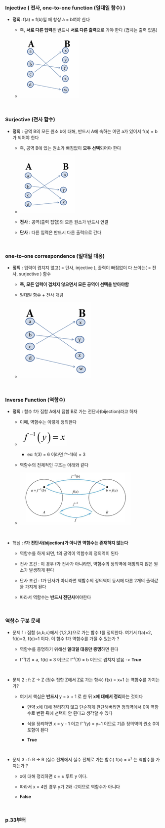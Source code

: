 ### Injective ( 전사, one-to-one function (일대일 함수) )

- **정의**: f(a) = f(b)일 때 항상 a = b여야 한다

    -   즉, **서로 다른 입력**은 반드시 **서로 다른 출력**으로 가야 한다 (겹치는 출력 없음)
 
    -   ![System Resources](../../images/Discrete%20Structures%20images/일대일함수.png)

<br/>

### Surjective (전사 함수)

- **정의** : 공역 B의 모든 원소 b에 대해, 반드시 A에 속하는 어떤 a가 있어서 f(a) = b가 되어야 한다

    - 즉, 공역 B에 있는 원소가 빠짐없이 **모두 선택**되어야 한다  

    - ![System Resources](../../images/Discrete%20Structures%20images/전사함수.png)
 
    - **전사** : 공역(출력 집합)의 모든 원소가 반드시 연결
 
    - **단사** : 다른 입력은 반드시 다른 출력으로 간다

<br/>

### one-to-one correspondence (일대일 대응)

- **정의** : 입력이 겹치지 않고( = 단사, injective ), 출력이 빠짐없이 다 쓰이는( = 전사, surjective ) 함수

    - **즉, 모든 입력이 겹치지 않으면서 모든 공역이 선택을 받아야함**
 
    - 일대일 함수 + 전사 개념
 
    - ![System Resources](../../images/Discrete%20Structures%20images/일대일대응.png)

<br/>

###  Inverse Function (역함수) 

- **정의** : 함수 f가 집합 A에서 집합 B로 가는 전단사(bijection)라고 하자

    - 이때, 역함수는 이렇게 정의한다
 
    - ![System Resources](../../images/Discrete%20Structures%20images/역함수정의.png)
 
        - ex: f(3) = 6 이라면 f^-1(6) = 3
     
    - 역함수의 전체적인 구조는 아래와 같다
 
    - ![System Resources](../../images/Discrete%20Structures%20images/역함수구조.png) 

<br/>

- 핵심 : **f가 전단사(bijection)가 아니면 역함수는 존재하지 않는다**

    - 역함수를 하게 되면, f의 공역이 역함수의 정의역이 된다
 
    - 전사 조건 : 이 경우 f가 전사가 아니라면, 역함수의 정의역에 매핑되지 않은 원소가 발생하게 된다
 
    - 단사 조건 : f가 단사가 아니라면 역함수의 정의역이 동시에 다른 2개의 출력값을 가지게 된다

    - 따라서 역함수는 **반드시 전단사**여야한다

<br/>

### 역함수 구분 문제 

- 문제 1 : 집합 {a,b,c}에서 {1,2,3}으로 가는 함수 f를 정의한다. 여기서 f(a)=2, f(b)=3, f(c)=1 이다. 이 함수 f가 역함수를 가질 수 있는가 ?

    - 역함수를 증명하기 위해선 **일대일 대응만 증명**하면 된다
 
    - f⁻¹(2) = a, f(b) = 3 이므로 f⁻¹(3) = b 이므로 겹치지 않음 -> **True**
 
<br/>

- 문제 2 : f: Z → Z (정수 집합 Z에서 Z로 가는 함수) f(x) = x+1 는 역함수를 가지는가?

    - 여기서 핵심은 **반드시** y = x + 1 로 한 뒤 **x에 대해서 정리**하는 것이다
 
        - 만약 x에 대해 젇리하지 않고 단순하게 판단해버리면 정의역에서 0이 역함수로 변환 뒤에 선택이 안 된다고 생각할 수 있다
     
        - 식을 정리하면 x = y - 1 이고 f⁻¹(y) = y−1 이므로 기존 정의역의 원소 0이 포함이 된다
     
        - **True**
    
<br/>

- 문제 3 : f: R → R (실수 전체에서 실수 전체로 가는 함수) f(x) = x² 는 역함수를 가지는가 ?

    - x에 대해 정리하면 x = ± 루트 y 이다.
 
    - 따라서 x = 4인 경우 y가 2와 -2이므로 역함수가 아니다
 
    - **False**

<br/>

### p.33부터 













































































